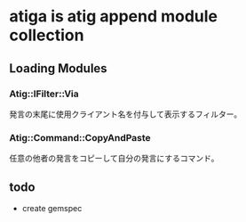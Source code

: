 # atiga is atig append module collection

## Loading Modules

### Atig::IFilter::Via
発言の末尾に使用クライアント名を付与して表示するフィルター。

### Atig::Command::CopyAndPaste
任意の他者の発言をコピーして自分の発言にするコマンド。

## todo

- create gemspec
